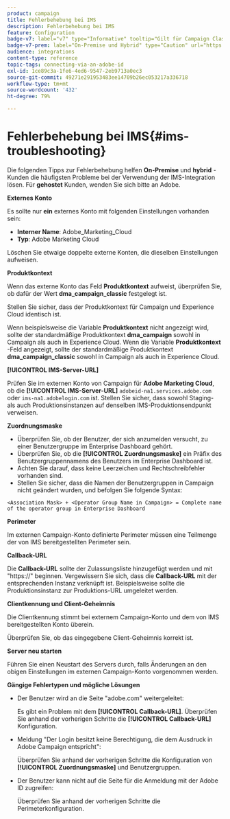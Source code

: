 ```yaml
---
product: campaign
title: Fehlerbehebung bei IMS
description: Fehlerbehebung bei IMS
feature: Configuration
badge-v7: label="v7" type="Informative" tooltip="Gilt für Campaign Classic v7"
badge-v7-prem: label="On-Premise und Hybrid" type="Caution" url="https://experienceleague.adobe.com/docs/campaign-classic/using/installing-campaign-classic/architecture-and-hosting-models/hosting-models-lp/hosting-models.html?lang=de" tooltip="Gilt nur für Hybrid- und On-Premise-Bereitstellungen"
audience: integrations
content-type: reference
topic-tags: connecting-via-an-adobe-id
exl-id: 1ce89c3a-1fe6-4ed6-9547-2eb9713a0ec3
source-git-commit: 49271e291953483ee14709b26ec053217a336718
workflow-type: tm+mt
source-wordcount: '432'
ht-degree: 79%

---
```


# Fehlerbehebung bei IMS{#ims-troubleshooting}


Die folgenden Tipps zur Fehlerbehebung helfen **On-Premise** und **hybrid** -Kunden die häufigsten Probleme bei der Verwendung der IMS-Integration lösen. Für **gehostet** Kunden, wenden Sie sich bitte an Adobe.

**Externes Konto**

Es sollte nur **ein** externes Konto mit folgenden Einstellungen vorhanden sein:

* **Interner Name**: Adobe_Marketing_Cloud
* **Typ**: Adobe Marketing Cloud

Löschen Sie etwaige doppelte externe Konten, die dieselben Einstellungen aufweisen.

**Produktkontext**

Wenn das externe Konto das Feld **Produktkontext** aufweist, überprüfen Sie, ob dafür der Wert **dma_campaign_classic** festgelegt ist.

Stellen Sie sicher, dass der Produktkontext für Campaign und Experience Cloud identisch ist.

Wenn beispielsweise die Variable **Produktkontext** nicht angezeigt wird, sollte der standardmäßige Produktkontext **dma_campaign** sowohl in Campaign als auch in Experience Cloud. Wenn die Variable **Produktkontext** -Feld angezeigt, sollte der standardmäßige Produktkontext **dma_campaign_classic** sowohl in Campaign als auch in Experience Cloud.

**[!UICONTROL IMS-Server-URL]**

Prüfen Sie im externen Konto von Campaign für **Adobe Marketing Cloud**, ob die **[!UICONTROL IMS-Server-URL]** `adobeid-na1.services.adobe.com` oder `ims-na1.adobelogin.com` ist. Stellen Sie sicher, dass sowohl Staging- als auch Produktionsinstanzen auf denselben IMS-Produktionsendpunkt verweisen.

**Zuordnungsmaske**

* Überprüfen Sie, ob der Benutzer, der sich anzumelden versucht, zu einer Benutzergruppe im Enterprise Dashboard gehört.
* Überprüfen Sie, ob die **[!UICONTROL Zuordnungsmaske]** ein Präfix des Benutzergruppennamens des Benutzers im Enterprise Dashboard ist.
* Achten Sie darauf, dass keine Leerzeichen und Rechtschreibfehler vorhanden sind.
* Stellen Sie sicher, dass die Namen der Benutzergruppen in Campaign nicht geändert wurden, und befolgen Sie folgende Syntax:

```
<Association Mask> + <Operator Group Name in Campaign> = Complete name of the operator group in Enterprise Dashboard
```

**Perimeter**

Im externen Campaign-Konto definierte Perimeter müssen eine Teilmenge der von IMS bereitgestellten Perimeter sein.

**Callback-URL**

Die **Callback-URL** sollte der Zulassungsliste hinzugefügt werden und mit &quot;https://&quot; beginnen. Vergewissern Sie sich, dass die **Callback-URL** mit der entsprechenden Instanz verknüpft ist. Beispielsweise sollte die Produktionsinstanz zur Produktions-URL umgeleitet werden.

**Clientkennung und Client-Geheimnis**

Die Clientkennung stimmt bei externem Campaign-Konto und dem von IMS bereitgestellten Konto überein.

Überprüfen Sie, ob das eingegebene Client-Geheimnis korrekt ist.

**Server neu starten**

Führen Sie einen Neustart des Servers durch, falls Änderungen an den obigen Einstellungen im externen Campaign-Konto vorgenommen werden.

**Gängige Fehlertypen und mögliche Lösungen**

* Der Benutzer wird an die Seite &quot;adobe.com&quot; weitergeleitet:

  Es gibt ein Problem mit dem **[!UICONTROL Callback-URL]**. Überprüfen Sie anhand der vorherigen Schritte die **[!UICONTROL Callback-URL]** Konfiguration.

* Meldung &quot;Der Login besitzt keine Berechtigung, die dem Ausdruck in Adobe Campaign entspricht&quot;:

  Überprüfen Sie anhand der vorherigen Schritte die Konfiguration von **[!UICONTROL Zuordnungsmaske]** und Benutzergruppen.

* Der Benutzer kann nicht auf die Seite für die Anmeldung mit der Adobe ID zugreifen:

  Überprüfen Sie anhand der vorherigen Schritte die Perimeterkonfiguration.
